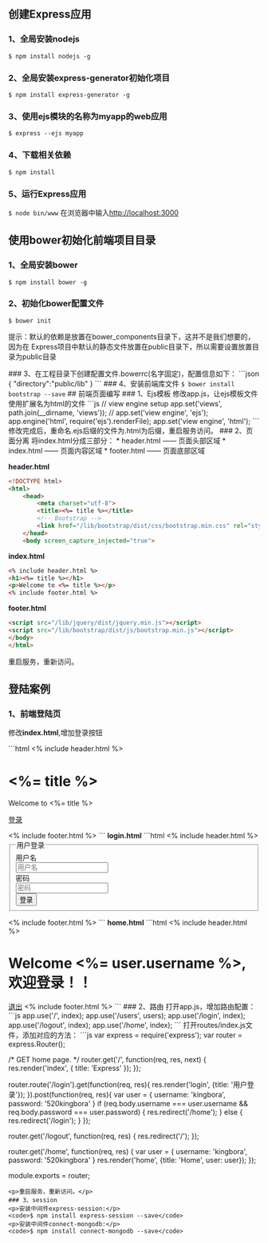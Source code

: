 ## 创建Express应用
### 1、全局安装nodejs
<code>$ npm install nodejs -g</code>
### 2、全局安装express-generator初始化项目
<code>$ npm install express-generator -g</code>
### 3、使用ejs模块的名称为myapp的web应用
<code>$ express --ejs myapp</code>
### 4、下载相关依赖
<code>$ npm install</code>
### 5、运行Express应用
<code>$ node bin/www</code>
在浏览器中输入[http://localhost:3000](http://localhost:3000)
## 使用bower初始化前端项目目录
### 1、全局安装bower
<code>$ npm install bower -g</code>
### 2、初始化bower配置文件
<code>$ bower init</code>
<p>提示：默认的依赖是放置在bower_components目录下，这并不是我们想要的，因为在 Express项目中默认的静态文件放置在public目录下，所以需要设置放置目录为public目录</p>
### 3、在工程目录下创建配置文件.bowerrc(名字固定)，配置信息如下：
```json
{
	"directory":"public/lib"
}
```
### 4、安装前端库文件
<code>$ bower install bootstrap --save</code>
## 前端页面编写
### 1、Ejs模板
修改app.js，让ejs模板文件使用扩展名为html的文件
```js
// view engine setup
app.set('views', path.join(__dirname, 'views'));
// app.set('view engine', 'ejs');
app.engine('html', require('ejs').renderFile);
app.set('view engine', 'html');
```
修改完成后，重命名.ejs后缀的文件为.html为后缀，重启服务访问。
### 2、页面分离
将index.html分成三部分：
* header.html —— 页面头部区域
* index.html —— 页面内容区域
* footer.html —— 页面底部区域

<strong>header.html</strong>
```html
<!DOCTYPE html>
<html>
	<head>
		<meta charset="utf-8">
		<title><%= title %></title>
		<!-- Bootstrap -->
		<link href="/lib/bootstrap/dist/css/bootstrap.min.css" rel="stylesheet" media="screen">
	</head>
	<body screen_capture_injected="true">
```
<strong>index.html</strong>
```html
<% include header.html %>
<h1><%= title %></h1>
<p>Welcome to <%= title %></p>
<% include footer.html %>
```
<strong>footer.html</strong>
```html
<script src="/lib/jquery/dist/jquery.min.js"></script>
<script src="/lib/bootstrap/dist/js/bootstrap.min.js"></script>
</body>
</html>
```
重启服务，重新访问。
## 登陆案例
### 1、前端登陆页
<p>修改<strong>index.html</strong>,增加登录按钮</p>
```html
<% include header.html %>
<h1><%= title %></h1>
<p>Welcome to <%= title %></p>
<p><a href="/login">登录</a></p>
<% include footer.html %>
```
<strong>login.html</strong>
```html
<% include header.html %>
<div class="container">
	<form class="col-sm-offset-4 col-sm-4 form-horizontal" role="form" method="post">
		<fieldset>
			<legend>用户登录</legend>
			<div class="form-group">
				<label class="col-sm-3 control-label" for="username">用户名</label>
				<div class="col-sm-9">
					<input type="text" class="form-control" id="username" name="username" placeholder="用户名" required>
				</div>
			</div>
			<div class="form-group">
				<label class="col-sm-3 control-label" for="password">密码</label>
				<div class="col-sm-9">
					<input type="password" class="form-control" id="password" name="password" placeholder="密码" required>
				</div>
			</div>
			<div class="form-group">
				<div class="col-sm-offset-3 col-sm-9">
					<button type="submit" class="btn btn-primary">登录</button>
				</div>
			</div>
		</fieldset>
	</form>
</div>
<% include footer.html %>
```
<strong>home.html</strong>
```html
<% include header.html %>
<h1>Welcome <%= user.username %>,欢迎登录！！</h1>
<a class="btn" href="/logout">退出</a>
<% include footer.html %>
```
### 2、路由
打开app.js，增加路由配置：
```js
app.use('/', index);
app.use('/users', users);
app.use('/login', index);
app.use('/logout', index);
app.use('/home', index);
```
打开routes/index.js文件，添加对应的方法：
```js
var express = require('express');
var router = express.Router();

/* GET home page. */
router.get('/', function(req, res, next) {
  res.render('index', { title: 'Express' });
});

router.route('/login').get(function(req, res){
	res.render('login', {title: '用户登录'});
}).post(function(req, res){
	var user = {
		username: 'kingbora',
		password: '520kingbora'
	}
	if (req.body.username === user.username && req.body.password === user.password) {
		res.redirect('/home');
	} else {
		res.redirect('/login');
	}
});

router.get('/logout', function(req, res) {
	res.redirect('/');
});

router.get('/home', function(req, res) {
	var user = {
		username: 'kingbora',
		password: '520kingbora'
	}
	res.render('home', {title: 'Home', user: user});
});

module.exports = router;
```
<p>重启服务，重新访问。</p>
### 3、session
<p>安装中间件express-session:</p>
<code>$ npm install express-session --save</code>
<p>安装中间件connect-mongodb:</p>
<code>$ npm install connect-mongodb --save</code>